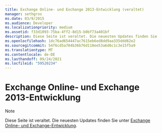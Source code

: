 ```yaml
---
title: Exchange Online- und Exchange 2013-Entwicklung (veraltet)
manager: sethgros
ms.date: 03/9/2015
ms.audience: Developer
ms.localizationpriority: medium
ms.assetid: f33d1093-75ba-4ff2-8d15-b0bf73a401bf
description: Diese Seite ist veraltet. Die neuesten Updates finden Sie im Thema der Exchange Online- und Exchange-Entwicklung.
ms.openlocfilehash: 1dc76ad654447ac7615eb6ed8dd9aa335ddd62e2
ms.sourcegitcommit: 54f6cd5a704b36b76d110ee53a6d6c1c3e15f5a9
ms.translationtype: MT
ms.contentlocale: de-DE
ms.lasthandoff: 09/24/2021
ms.locfileid: "59520234"
---
```

# <a name="exchange-online-and-exchange-2013-development"></a>Exchange Online- und Exchange 2013-Entwicklung

> [!NOTE] 
> Diese Seite ist veraltet. Die neuesten Updates finden Sie unter [Exchange Online- und Exchange-Entwicklung](exchange-server-development.md).

